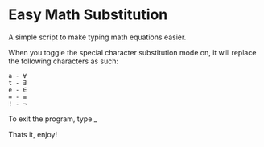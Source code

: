 # Easy Math Substitution

 A simple script to make typing math equations easier.

 When you toggle the special character substitution mode on, it will replace the following characters as such:

	a - ∀
	t - ∃
	e - ∈
	= - ≡
	! - ¬

To exit the program, type _

Thats it, enjoy!
	